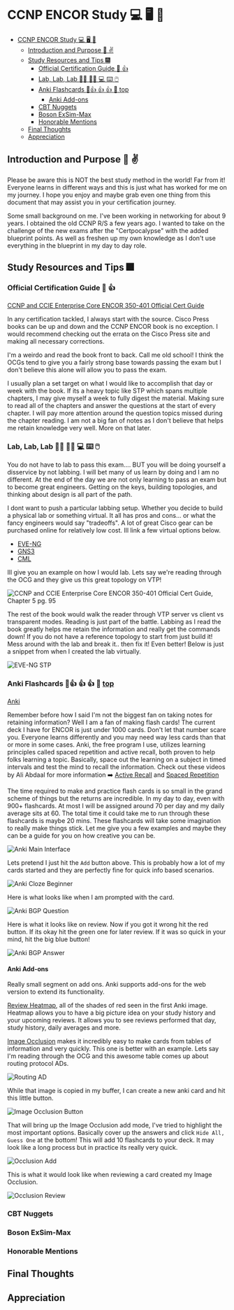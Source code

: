 # CCNP ENCOR Study :computer: :desktop_computer: :floppy_disk:

- [CCNP ENCOR Study :computer: :desktop_computer: :floppy_disk:](#ccnp-encor-study-computer-desktop_computer-floppy_disk)
  - [Introduction and Purpose :wave: :v:](#introduction-and-purpose-wave-v)
  - [Study Resources and Tips :fireworks:](#study-resources-and-tips-fireworks)
    - [Official Certification Guide :blue_book: :thumbsup:](#official-certification-guide-blue_book-thumbsup)
    - [Lab, Lab, Lab :man_technologist: :woman_technologist: :computer: :keyboard: :computer_mouse:](#lab-lab-lab-man_technologist-woman_technologist-computer-keyboard-computer_mouse)
    - [Anki Flashcards :sparkler::thumbsup: :thumbsup: :thumbsup: :sparkler: top](#anki-flashcards-sparklerthumbsup-thumbsup-thumbsup-sparkler-top)
      - [Anki Add-ons](#anki-add-ons)
    - [CBT Nuggets](#cbt-nuggets)
    - [Boson ExSim-Max](#boson-exsim-max)
    - [Honorable Mentions](#honorable-mentions)
  - [Final Thoughts](#final-thoughts)
  - [Appreciation](#appreciation)

## Introduction and Purpose :wave: :v:

Please be aware this is NOT the best study method in the world! Far from it! Everyone learns in different ways and this is just what has worked for me on my journey. I hope you enjoy and maybe grab even one thing from this document that may assist you in your certification journey.

Some small background on me. I've been working in networking for about 9 years. I obtained the old CCNP R/S a few years ago. I wanted to take on the challenge of the new exams after the "Certpocalypse" with the added blueprint points. As well as freshen up my own knowledge as I don't use everything in the blueprint in my day to day role.

## Study Resources and Tips :fireworks:

### Official Certification Guide :blue_book: :thumbsup:

[CCNP and CCIE Enterprise Core ENCOR 350-401 Official Cert Guide](https://www.ciscopress.com/store/ccnp-and-ccie-enterprise-core-encor-350-401-official-9781587145230)

In any certification tackled, I always start with the source. Cisco Press books can be up and down and the CCNP ENCOR book is no exception. I would recommend checking out the errata on the Cisco Press site and making all necessary corrections.

I'm a weirdo and read the book front to back. Call me old school! I think the OCGs tend to give you a fairly strong base towards passing the exam but I don't believe this alone will allow you to pass the exam.

I usually plan a set target on what I would like to accomplish that day or week with the book. If its a heavy topic like STP which spans multiple chapters, I may give myself a week to fully digest the material. Making sure to read all of the chapters and answer the questions at the start of every chapter. I will pay more attention around the question topics missed during the chapter reading. I am not a big fan of notes as I don't believe that helps me retain knowledge very well. More on that later.

### Lab, Lab, Lab :man_technologist: :woman_technologist: :computer: :keyboard: :computer_mouse:

You do not have to lab to pass this exam.... BUT you will be doing yourself a disservice by not labbing. I will bet many of us learn by doing and I am no different. At the end of the day we are not only learning to pass an exam but to become great engineers. Getting on the keys, building topologies, and thinking about design is all part of the path.

I dont want to push a particular labbing setup. Whether you decide to build a physical lab or something virtual. It all has pros and cons... or what the fancy engineers would say "tradeoffs". A lot of great Cisco gear can be purchased online for relatively low cost. Ill link a few virtual options below.

- [EVE-NG](https://www.eve-ng.net/)
- [GNS3](https://www.gns3.com/)
- [CML](https://learningnetworkstore.cisco.com/cisco-modeling-labs-personal/cisco-cml-personal)

Ill give you an example on how I would lab. Lets say we're reading through the OCG and they give us this great topology on VTP!

![CCNP and CCIE Enterprise Core ENCOR 350-401 Official Cert Guide, Chapter 5 pg. 95](/images/cisco_vtp.PNG)

The rest of the book would walk the reader through VTP server vs client vs transparent modes. Reading is just part of the battle. Labbing as I read the book greatly helps me retain the information and really get the commands down! If you do not have a reference topology to start from just build it! Mess around with the lab and break it.. then fix it! Even better! Below is just a snippet from when I created the lab virtually.

![EVE-NG STP](/images/eve_vtp.PNG)

### Anki Flashcards :sparkler::thumbsup: :thumbsup: :thumbsup: :sparkler: [top](#ccnp-encor-study-computer-desktop_computer-floppy_disk)

[Anki](https://apps.ankiweb.net/)

Remember before how I said I'm not the biggest fan on taking notes for retaining information? Well I am a fan of making flash cards! The current deck I have for ENCOR is just under 1000 cards. Don't let that number scare you. Everyone learns differently and you may need way less cards than that or more in some cases. Anki, the free program I use, utilizes learning principles called spaced repetition and active recall, both proven to help folks learning a topic. Basically, space out the learning on a subject in timed intervals and test the mind to recall the information. Check out these videos by Ali Abdaal for more information :arrow_right: [Active Recall](https://www.youtube.com/watch?v=ukLnPbIffxE&t=878s&ab_channel=AliAbdaal) and [Spaced Repetition](https://www.youtube.com/watch?v=Z-zNHHpXoMM&list=PL7BImOT2srcEPwr4hSVrqvWYh1SV7LBEx&index=6&ab_channel=AliAbdaal)

The time required to make and practice flash cards is so small in the grand scheme of things but the returns are incredible. In my day to day, even with 900+ flashcards. At most I will be assigned around 70 per day and my daily average sits at 60. The total time it could take me to run through these flashcards is maybe 20 mins. These flashcards will take some imagination to really make things stick. Let me give you a few examples and maybe they can be a guide for you on how creative you can be.

![Anki Main Interface](/images/anki_display.PNG)

Lets pretend I just hit the `Add` button above. This is probably how a lot of my cards started and they are perfectly fine for quick info based scenarios. 

![Anki Cloze Beginner](/images/anki_bgp_cloze.PNG)

Here is what looks like when I am prompted with the card.

![Anki BGP Question](/images/anki_bgp_question.PNG)

Here is what it looks like on review. Now if you got it wrong hit the red button. If its okay hit the green one for later review. If it was so quick in your mind, hit the big blue button!

![Anki BGP Answer](/images/anki_bgp_answer.PNG)

#### Anki Add-ons

Really small segment on add ons. Anki supports add-ons for the web version to extend its functionality.

[Review Heatmap](https://ankiweb.net/shared/info/1771074083), all of the shades of red seen in the first Anki image. Heatmap allows you to have a big picture idea on your study history and your upcoming reviews. It allows you to see reviews performed that day, study history, daily averages and more.

[Image Occlusion](https://ankiweb.net/shared/info/1374772155) makes it incredibly easy to make cards from tables of information and very quickly. This one is better with an example. Lets say I'm reading through the OCG and this awesome table comes up about routing protocol ADs.

![Routing AD](/images/routing_ad.PNG)

While that image is copied in my buffer, I can create a new anki card and hit this little button.

![Image Occlusion Button](/images/occlusion_button.PNG)

That will bring up the Image Occlusion add mode, I've tried to highlight the most important options. Basically cover up the answers and click `Hide All, Guess One` at the bottom! This will add 10 flashcards to your deck. It may look like a long process but in practice its really very quick.

![Occlusion Add](/images/occlusion_add.PNG)

This is what it would look like when reviewing a card created my Image Occlusion.

![Occlusion Review](/images/occlusion_review.PNG)
### CBT Nuggets

### Boson ExSim-Max

### Honorable Mentions

## Final Thoughts

## Appreciation